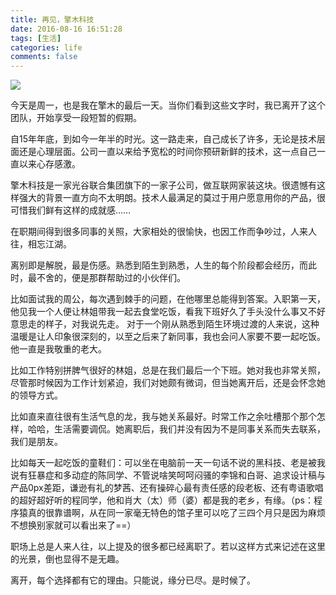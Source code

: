 ```yaml
---
title: 再见，擎木科技
date: 2016-08-16 16:51:28
tags: [生活]
categories: life
comments: false
---
```


![](/images/goodbye_1.png)

今天是周一，也是我在擎木的最后一天。当你们看到这些文字时，我已离开了这个团队，开始享受一段短暂的假期。

自15年年底，到如今一年半的时光。这一路走来，自己成长了许多，无论是技术层面还是心理层面。公司一直以来给予宽松的时间你预研新鲜的技术，这一点自己一直以来心存感激。

擎木科技是一家光谷联合集团旗下的一家子公司，做互联网家装这块。很遗憾有这样强大的背景一直方向不太明朗。技术人最满足的莫过于用户愿意用你的产品，很可惜我们鲜有这样的成就感…… 

在职期间得到很多同事的关照，大家相处的很愉快，也因工作而争吵过，人来人往，相忘江湖。

离别即是解脱，最是伤感。熟悉到陌生到熟悉，人生的每个阶段都会经历，而此时，最不舍的，便是那群帮助过的小伙伴们。
 
比如面试我的周公，每次遇到棘手的问题，在他哪里总能得到答案。入职第一天，他见我一个人便让林姐带我一起去食堂吃饭，看我下班好久了手头没什么事又不好意思走的样子，对我说先走。
对于一个刚从熟悉到陌生环境过渡的人来说，这种温暖是让人印象很深刻的，以至之后来了新同事，我也会问人家要不要一起吃饭。他一直是我敬重的老大。

比如工作特别拼脾气很好的林姐，总是在我们最后一个下班。她对我也非常关照，尽管那时候因为工作计划紧迫，我们对她颇有微词，但当她离开后，还是会怀念她的领导方式。

比如直来直往很有生活气息的龙，我与她关系最好。时常工作之余吐槽那个那个怎样，哈哈，生活需要调侃。她离职后，我们并没有因为不是同事关系而失去联系，我们是朋友。  

比如每天一起吃饭的童鞋们：可以坐在电脑前一天一句话不说的黑科技、老是被我说有狂暴症和多动症的陈同学、不管说啥笑呵呵闷骚的李锦和白哥、追求设计稿与产品0px差距，谦逊有礼的梦茜、还有操碎心最有责任感的段老板、还有粤语歌唱的超好超好听的程同学，他和肖大（太）师（婆）都是我的老乡，有缘。（ps：程序猿真的很靠谱啊，从在同一家毫无特色的馆子里可以吃了三四个月只是因为麻烦不想换别家就可以看出来了==）

职场上总是人来人往，以上提及的很多都已经离职了。若以这样方式来记述在这里的光景，倒也显得不是无趣。

离开，每个选择都有它的理由。只能说，缘分已尽。是时候了。
